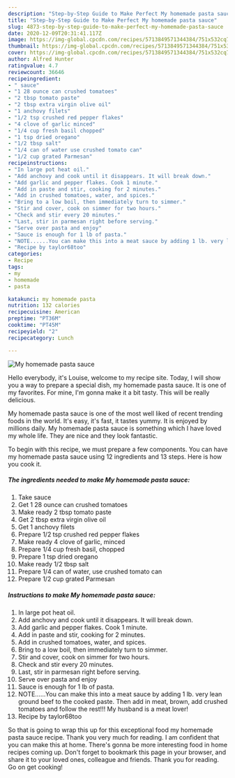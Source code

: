 ```yaml
---
description: "Step-by-Step Guide to Make Perfect My homemade pasta sauce"
title: "Step-by-Step Guide to Make Perfect My homemade pasta sauce"
slug: 4873-step-by-step-guide-to-make-perfect-my-homemade-pasta-sauce
date: 2020-12-09T20:31:41.117Z
image: https://img-global.cpcdn.com/recipes/5713849571344384/751x532cq70/my-homemade-pasta-sauce-recipe-main-photo.jpg
thumbnail: https://img-global.cpcdn.com/recipes/5713849571344384/751x532cq70/my-homemade-pasta-sauce-recipe-main-photo.jpg
cover: https://img-global.cpcdn.com/recipes/5713849571344384/751x532cq70/my-homemade-pasta-sauce-recipe-main-photo.jpg
author: Alfred Hunter
ratingvalue: 4.7
reviewcount: 36646
recipeingredient:
- " sauce"
- "1 28 ounce can crushed tomatoes"
- "2 tbsp tomato paste"
- "2 tbsp extra virgin olive oil"
- "1 anchovy filets"
- "1/2 tsp crushed red pepper flakes"
- "4 clove of garlic minced"
- "1/4 cup fresh basil chopped"
- "1 tsp dried oregano"
- "1/2 tbsp salt"
- "1/4 can of water use crushed tomato can"
- "1/2 cup grated Parmesan"
recipeinstructions:
- "In large pot heat oil."
- "Add anchovy and cook until it disappears. It will break down."
- "Add garlic and pepper flakes. Cook 1 minute."
- "Add in paste and stir, cooking for 2 minutes."
- "Add in crushed tomatoes, water, and spices."
- "Bring to a low boil, then immediately turn to simmer."
- "Stir and cover, cook on simmer for two hours."
- "Check and stir every 20 minutes."
- "Last, stir in parmesan right before serving."
- "Serve over pasta and enjoy"
- "Sauce is enough for 1 lb of pasta."
- "NOTE......You can make this into a meat sauce by adding 1 lb. very lean ground beef to the cooked paste. Then add in meat, brown, add crushed tomatoes and follow the rest!!! My husband is a meat lover!"
- "Recipe by taylor68too"
categories:
- Recipe
tags:
- my
- homemade
- pasta

katakunci: my homemade pasta 
nutrition: 132 calories
recipecuisine: American
preptime: "PT36M"
cooktime: "PT45M"
recipeyield: "2"
recipecategory: Lunch

---
```



![My homemade pasta sauce](https://img-global.cpcdn.com/recipes/5713849571344384/751x532cq70/my-homemade-pasta-sauce-recipe-main-photo.jpg)

Hello everybody, it's Louise, welcome to my recipe site. Today, I will show you a way to prepare a special dish, my homemade pasta sauce. It is one of my favorites. For mine, I'm gonna make it a bit tasty. This will be really delicious.



My homemade pasta sauce is one of the most well liked of recent trending foods in the world. It's easy, it's fast, it tastes yummy. It is enjoyed by millions daily. My homemade pasta sauce is something which I have loved my whole life. They are nice and they look fantastic.


To begin with this recipe, we must prepare a few components. You can have my homemade pasta sauce using 12 ingredients and 13 steps. Here is how you cook it.

<!--inarticleads1-->

##### The ingredients needed to make My homemade pasta sauce:

1. Take  sauce
1. Get 1 28 ounce can crushed tomatoes
1. Make ready 2 tbsp tomato paste
1. Get 2 tbsp extra virgin olive oil
1. Get 1 anchovy filets
1. Prepare 1/2 tsp crushed red pepper flakes
1. Make ready 4 clove of garlic, minced
1. Prepare 1/4 cup fresh basil, chopped
1. Prepare 1 tsp dried oregano
1. Make ready 1/2 tbsp salt
1. Prepare 1/4 can of water, use crushed tomato can
1. Prepare 1/2 cup grated Parmesan




<!--inarticleads2-->

##### Instructions to make My homemade pasta sauce:

1. In large pot heat oil.
1. Add anchovy and cook until it disappears. It will break down.
1. Add garlic and pepper flakes. Cook 1 minute.
1. Add in paste and stir, cooking for 2 minutes.
1. Add in crushed tomatoes, water, and spices.
1. Bring to a low boil, then immediately turn to simmer.
1. Stir and cover, cook on simmer for two hours.
1. Check and stir every 20 minutes.
1. Last, stir in parmesan right before serving.
1. Serve over pasta and enjoy
1. Sauce is enough for 1 lb of pasta.
1. NOTE......You can make this into a meat sauce by adding 1 lb. very lean ground beef to the cooked paste. Then add in meat, brown, add crushed tomatoes and follow the rest!!! My husband is a meat lover!
1. Recipe by taylor68too




So that is going to wrap this up for this exceptional food my homemade pasta sauce recipe. Thank you very much for reading. I am confident that you can make this at home. There's gonna be more interesting food in home recipes coming up. Don't forget to bookmark this page in your browser, and share it to your loved ones, colleague and friends. Thank you for reading. Go on get cooking!
